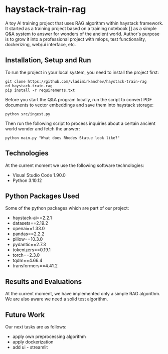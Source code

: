 # haystack-train-rag

A toy AI training project that uses RAG algorithm within haystack framework. It started as a training project based on a training notebook [] as a simple Q&A system to answer for wonders of the ancient world. Author's purpose is to grow it into a professional project with mlops, test functionality, dockerizing, web/ui interface, etc.

## Installation, Setup and Run

To run the project in your local system, you need to install the project first:
```
git clone https://github.com/vladimirkanchev/haystack-train-rag
cd haystack-train-rag
pip install -r requirements.txt
```
Before you start the Q&A program locally, run the script to convert PDF documents to vector embeddings and save them into haystack storage:
```
python src/ingest.py
```
Then run the following script to process inquiries about a certain ancient world wonder and fetch the answer:
```
python main.py "What does Rhodes Statue look like?"
```

## Technologies

At the current moment we use the following software technologies:
    
- Visual Studio Code 1.90.0
- Python 3.10.12

    
## Python Packages Used
    
Some of the python packages which are part of our project:

- haystack-ai==2.2.1
- datasets==2.19.2
- openai==1.33.0
- pandas==2.2.2
- pillow==10.3.0
- pydantic==2.7.3
- tokenizers==0.19.1
- torch==2.3.0
- tqdm==4.66.4
- transformers==4.41.2

## Results and Evaluations

At the current moment, we have implemented only a simple RAG algorithm. We are also aware we need a solid test algorithm.


## Future Work

Our next tasks are as follows:
   
- apply own preprocessing algorithm
- apply dockerization
- add ui - streamlit